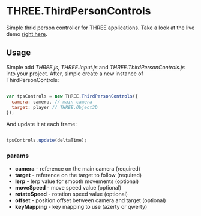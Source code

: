 THREE.ThirdPersonControls
=========================

Simple thrid person controller for THREE applications.
Take a look at the live demo [right here](http://jeremt.github.io/THREE.ThirdPersonControls/).

Usage
-----

Simple add _THREE.js_, _THREE.Input.js_ and _THREE.ThirdPersonControls.js_ into your project. After, simple create a new instance of ThirdPersonControls:

```js

var tpsControls = new THREE.ThirdPersonControls({
  camera: camera, // main camera
  target: player // THREE.Object3D
});

```

And update it at each frame:

```js

tpsControls.update(deltaTime);

```

### params

- __camera__ - reference on the main camera (required)
- __target__ - reference on the target to follow (required)
- __lerp__ - lerp value for smooth movements (optional)
- __moveSpeed__ - move speed value (optional)
- __rotateSpeed__ - rotation speed value (optional)
- __offset__ - position offset between camera and target (optional)
- __keyMapping__ - key mapping to use (azerty or qwerty)
